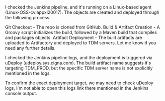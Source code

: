 I checked the Jenkins pipeline, and it's running on a Linux-based agent (Linux-OSS-cvlappxi20017). The objects are created and deployed through the following process:

Git Checkout - The repo is cloned from GitHub.
Build & Artifact Creation - A Groovy script initializes the build, followed by a Maven build that compiles and packages objects.
Artifact Deployment - The built artifacts are uploaded to Artifactory and deployed to TDM servers.
Let me know if you need any further details.

I checked the Jenkins pipeline logs, and the deployment is triggered via uDeploy (udeploy.sys.cigna.com). The build artifact name suggests it's targeting TDM_PROD, but the specific TDM server name is not explicitly mentioned in the logs.

To confirm the exact deployment target, we may need to check uDeploy logs, I'm not able to open this logs link there mentioned in the Jenkins console output.
